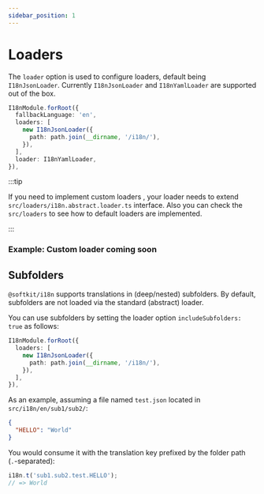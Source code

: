 ```yaml
---
sidebar_position: 1
---
```


# Loaders

The `loader` option is used to configure loaders, default being `I18nJsonLoader`. Currently `I18nJsonLoader` and `I18nYamlLoader` are supported out of the box.

```typescript title="src/app.module.ts"
I18nModule.forRoot({
  fallbackLanguage: 'en',
  loaders: [
    new I18nJsonLoader({
      path: path.join(__dirname, '/i18n/'),
    }),
  ],
  loader: I18nYamlLoader,
}),
```

:::tip

If you need to implement custom loaders , your loader needs to extend `src/loaders/i18n.abstract.loader.ts` interface. Also you can check the `src/loaders` to see how to default loaders are implemented.

:::

### Example: Custom loader coming soon

## Subfolders

`@softkit/i18n` supports translations in (deep/nested) subfolders. By default, subfolders are not loaded via the standard (abstract) loader.

You can use subfolders by setting the loader option `includeSubfolders: true` as follows:

```ts
I18nModule.forRoot({
  loaders: [
    new I18nJsonLoader({
      path: path.join(__dirname, '/i18n/'),
    }),
  ],
}),
```

As an example, assuming a file named `test.json` located in `src/i18n/en/sub1/sub2/`:

```json title="src/i18n/en/sub1/sub2/test.json"
{
  "HELLO": "World"
}
```

You would consume it with the translation key prefixed by the folder path (`.`-separated):

```typescript
i18n.t('sub1.sub2.test.HELLO');
// => World
```
